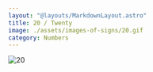 ```yaml
---
layout: "@layouts/MarkdownLayout.astro"
title: 20 / Twenty
image: ./assets/images-of-signs/20.gif
category: Numbers
---
```


![20](@signs/20.gif)
